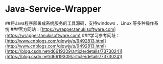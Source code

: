 # Java-Service-Wrapper
##将Java程序部署成系统服务的工具源码，支持windows 、Linux 等多种操作系统
###官方网站：[https://wrapper.tanukisoftware.com](https://wrapper.tanukisoftware.com)
###学习参考网址：  
  [http://www.cnblogs.com/qlqwjy/p/9492813.html](http://www.cnblogs.com/qlqwjy/p/9492813.html)  
  [https://blog.csdn.net/d6619309/article/details/73730241](https://blog.csdn.net/d6619309/article/details/73730241)
